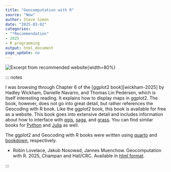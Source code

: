 ```yaml
---
title: "Geocomputation with R"
source: "New"
author: Steve Simon
date: "2025-03-02"
categories: 
- "*Recommendation"
- 2025
- R programming
output: html_document
page_update: no
---
```


![](http://www.pmean.com/new-images/25/geocomputation-with-r-01.png "Excerpt from recommended website"){width=80%}

::: notes

I was browsing through Chapter 6 of the [ggplot2 book][wickham-2025] by Hadley Wickham, Danielle Navarro, and Thomas Lin Pedersen, which is itself interesting reading. It explains how to display maps in ggplot2. The book, however, does not go into great detail, but rather references the Geocoding with R book. Like the ggplot2 book, this book is available for free as a website. This book goes into extensive detail and includes information about how to interface with [qgis][qgis-no-date], [saga][saga-no-date], and [grass][grass-no-date]. You can find similar books for [Python][dorman-2025] and [Julia][pronk-2025] as well.

The ggplot2 and Geocoding with R books were written using [quarto][posit-no-date] and [bookdown][xie-2016], respectively.

-   Robin Lovelace, Jakub Nosowad, Jannes Muenchow. Geocomputation with R. 2025, Champan and Hall/CRC. Available in [html format][lovelace-2025].

[dorman-2025]: https://py.geocompx.org/
[grass-no-date]: https://grass.osgeo.org/
[lovelace-2025]: https://r.geocompx.org/
[posit-no-date]: https://quarto.org/docs/books/
[pronk-2025]: https://jl.geocompx.org/
[qgis-no-date]: https://qgis.org/
[saga-no-date]: https://saga-gis.sourceforge.io/
[wichkham-2025]: https://ggplot2-book.org/
[xie-2016]: https://bookdown.org/yihui/bookdown/

:::
